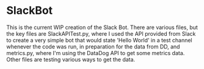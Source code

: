 # SlackBot
This is the current WIP creation of the Slack Bot. There are various files, but the key files are SlackAPITest.py, where I used the API provided from Slack to create a very simple bot that would state 'Hello World' in a test channel whenever the code was run, in preparation for the data from DD, and metrics.py, where I'm using the DataDog API to get some metrics data. Other files are testing various ways to get the data. 
